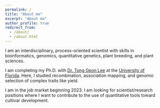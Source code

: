 ```yaml
---
permalink: /
title: "About me"
excerpt: "About me"
author_profile: true
redirect_from: 
  - /about/
  - /about.html
---
```


I am an interdisciplinary, process-oriented scientist with skills in bioinformatics, genomics, quantitative genetics, plant breeding, and plant sciences.


I am completing my Ph.D. with [Dr. Tong Geon Lee](https://tonggeonlee.org/) at the [University of Florida](https://hos.ifas.ufl.edu/). Here, I studied
recombination, association mapping, and genomic selection of complex traits like yield.

I am in the job market beginning 2023. I am looking for scientist/research positions where I want to contribute to the use of quantitative tools toward cultivar development.
